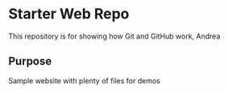 # Starter Web Repo

This repository is for showing how Git and GitHub work, Andrea

## Purpose

Sample website with plenty of files for demos